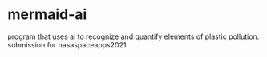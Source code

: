 # mermaid-ai
program that uses ai to recognize and quantify elements of plastic pollution. submission for nasaspaceapps2021
